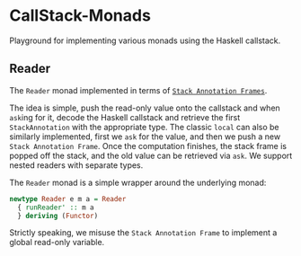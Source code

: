 # CallStack-Monads

Playground for implementing various monads using the Haskell callstack.

## Reader

The `Reader` monad implemented in terms of [`Stack Annotation Frames`]().

The idea is simple, push the read-only value onto the callstack and when `ask`ing for it, decode the Haskell callstack and retrieve the first `StackAnnotation` with the appropriate type.
The classic `local` can also be similarly implemented, first we `ask` for the value, and then we push a new `Stack Annotation Frame`.
Once the computation finishes, the stack frame is popped off the stack, and the old value can be retrieved via `ask`.
We support nested readers with separate types.

The `Reader` monad is a simple wrapper around the underlying monad:

```haskell
newtype Reader e m a = Reader
  { runReader' :: m a
  } deriving (Functor)
```

Strictly speaking, we misuse the `Stack Annotation Frame` to implement a global read-only variable.
